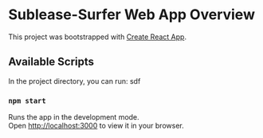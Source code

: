 # Sublease-Surfer Web App Overview

This project was bootstrapped with [Create React App](https://github.com/facebook/create-react-app).

## Available Scripts

In the project directory, you can run:
sdf
### `npm start`

Runs the app in the development mode.\
Open [http://localhost:3000](http://localhost:3000) to view it in your browser.
